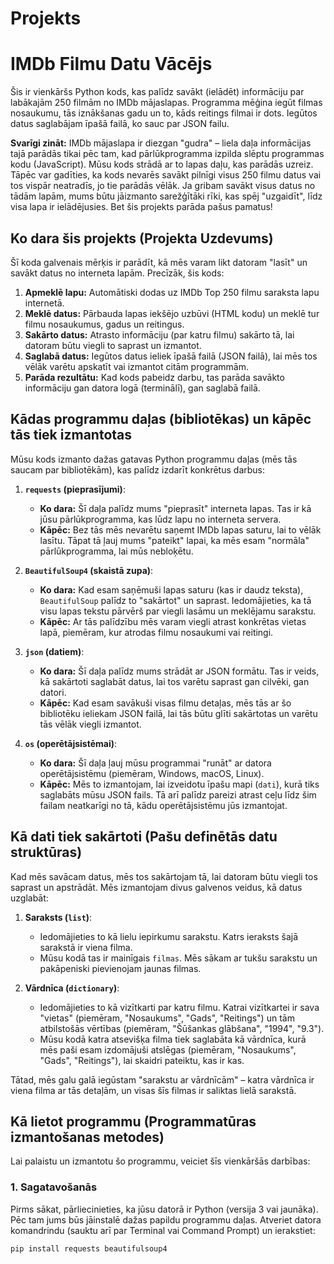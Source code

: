 # Projekts
# IMDb Filmu Datu Vācējs

Šis ir vienkāršs Python kods, kas palīdz savākt (ielādēt) informāciju par labākajām 250 filmām no IMDb mājaslapas. Programma mēģina iegūt filmas nosaukumu, tās iznākšanas gadu un to, kāds reitings filmai ir dots. Iegūtos datus saglabājam īpašā failā, ko sauc par JSON failu.

**Svarīgi zināt:** IMDb mājaslapa ir diezgan "gudra" – liela daļa informācijas tajā parādās tikai pēc tam, kad pārlūkprogramma izpilda slēptu programmas kodu (JavaScript). Mūsu kods strādā ar to lapas daļu, kas parādās uzreiz. Tāpēc var gadīties, ka kods nevarēs savākt pilnīgi visus 250 filmu datus vai tos vispār neatradīs, jo tie parādās vēlāk. Ja gribam savākt visus datus no tādām lapām, mums būtu jāizmanto sarežģītāki rīki, kas spēj "uzgaidīt", līdz visa lapa ir ielādējusies. Bet šis projekts parāda pašus pamatus!

## Ko dara šis projekts (Projekta Uzdevums)

Šī koda galvenais mērķis ir parādīt, kā mēs varam likt datoram "lasīt" un savākt datus no interneta lapām. Precīzāk, šis kods:

1.  **Apmeklē lapu:** Automātiski dodas uz IMDb Top 250 filmu saraksta lapu internetā.
2.  **Meklē datus:** Pārbauda lapas iekšējo uzbūvi (HTML kodu) un meklē tur filmu nosaukumus, gadus un reitingus.
3.  **Sakārto datus:** Atrasto informāciju (par katru filmu) sakārto tā, lai datoram būtu viegli to saprast un izmantot.
4.  **Saglabā datus:** Iegūtos datus ieliek īpašā failā (JSON failā), lai mēs tos vēlāk varētu apskatīt vai izmantot citām programmām.
5.  **Parāda rezultātu:** Kad kods pabeidz darbu, tas parāda savākto informāciju gan datora logā (terminālī), gan saglabā failā.

## Kādas programmu daļas (bibliotēkas) un kāpēc tās tiek izmantotas

Mūsu kods izmanto dažas gatavas Python programmu daļas (mēs tās saucam par bibliotēkām), kas palīdz izdarīt konkrētus darbus:

1.  **`requests` (pieprasījumi)**:
    * **Ko dara:** Šī daļa palīdz mums "pieprasīt" interneta lapas. Tas ir kā jūsu pārlūkprogramma, kas lūdz lapu no interneta servera.
    * **Kāpēc:** Bez tās mēs nevarētu saņemt IMDb lapas saturu, lai to vēlāk lasītu. Tāpat tā ļauj mums "pateikt" lapai, ka mēs esam "normāla" pārlūkprogramma, lai mūs nebloķētu.

2.  **`BeautifulSoup4` (skaistā zupa)**:
    * **Ko dara:** Kad esam saņēmuši lapas saturu (kas ir daudz teksta), `BeautifulSoup` palīdz to "sakārtot" un saprast. Iedomājieties, ka tā visu lapas tekstu pārvērš par viegli lasāmu un meklējamu sarakstu.
    * **Kāpēc:** Ar tās palīdzību mēs varam viegli atrast konkrētas vietas lapā, piemēram, kur atrodas filmu nosaukumi vai reitingi.

3.  **`json` (datiem)**:
    * **Ko dara:** Šī daļa palīdz mums strādāt ar JSON formātu. Tas ir veids, kā sakārtoti saglabāt datus, lai tos varētu saprast gan cilvēki, gan datori.
    * **Kāpēc:** Kad esam savākuši visas filmu detaļas, mēs tās ar šo bibliotēku ieliekam JSON failā, lai tās būtu glīti sakārtotas un varētu tās vēlāk viegli izmantot.

4.  **`os` (operētājsistēmai)**:
    * **Ko dara:** Šī daļa ļauj mūsu programmai "runāt" ar datora operētājsistēmu (piemēram, Windows, macOS, Linux).
    * **Kāpēc:** Mēs to izmantojam, lai izveidotu īpašu mapi (`dati`), kurā tiks saglabāts mūsu JSON fails. Tā arī palīdz pareizi atrast ceļu līdz šim failam neatkarīgi no tā, kādu operētājsistēmu jūs izmantojat.

## Kā dati tiek sakārtoti (Pašu definētās datu struktūras)

Kad mēs savācam datus, mēs tos sakārtojam tā, lai datoram būtu viegli tos saprast un apstrādāt. Mēs izmantojam divus galvenos veidus, kā datus uzglabāt:

1.  **Saraksts (`list`)**:
    * Iedomājieties to kā lielu iepirkumu sarakstu. Katrs ieraksts šajā sarakstā ir viena filma.
    * Mūsu kodā tas ir mainīgais `filmas`. Mēs sākam ar tukšu sarakstu un pakāpeniski pievienojam jaunas filmas.

2.  **Vārdnīca (`dictionary`)**:
    * Iedomājieties to kā vizītkarti par katru filmu. Katrai vizītkartei ir sava "vietas" (piemēram, "Nosaukums", "Gads", "Reitings") un tām atbilstošās vērtības (piemēram, "Šūšankas glābšana", "1994", "9.3").
    * Mūsu kodā katra atsevišķa filma tiek saglabāta kā vārdnīca, kurā mēs paši esam izdomājuši atslēgas (piemēram, "Nosaukums", "Gads", "Reitings"), lai skaidri pateiktu, kas ir kas.

Tātad, mēs galu galā iegūstam "sarakstu ar vārdnīcām" – katra vārdnīca ir viena filma ar tās detaļām, un visas šīs filmas ir saliktas lielā sarakstā.

## Kā lietot programmu (Programmatūras izmantošanas metodes)

Lai palaistu un izmantotu šo programmu, veiciet šīs vienkāršās darbības:

### 1. Sagatavošanās

Pirms sākat, pārliecinieties, ka jūsu datorā ir Python (versija 3 vai jaunāka). Pēc tam jums būs jāinstalē dažas papildu programmu daļas. Atveriet datora komandrindu (sauktu arī par Terminal vai Command Prompt) un ierakstiet:

```bash
pip install requests beautifulsoup4
